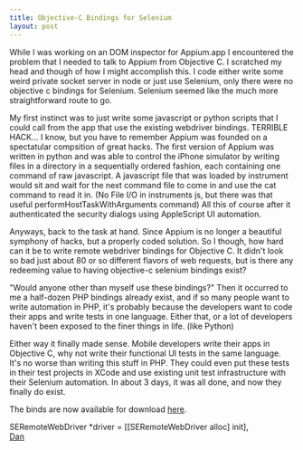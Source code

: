 ```yaml
---
title: Objective-C Bindings for Selenium
layout: post
---
```


While I was working on an DOM inspector for Appium.app I encountered the problem that I needed to talk to Appium from Objective C. I scratched my head and though of how I might accomplish this. I code either write some weird private socket server in node or just use Selenium, only there were no objective c bindings for Selenium. Selenium seemed like the much more straightforward route to go.

My first instinct was to just write some javascript or python scripts that I could call from the app that use the existing webdriver bindings. TERRIBLE HACK... I know, but you have to remember Appium was founded on a spectatular compsition of great hacks. The first version of Appium was written in python and was able to control the iPhone simulator by writing files in a directory in a sequentially ordered fashion, each containing one command of raw javascript. A javascript file that was loaded by instrument would sit and wait for the next command file to come in and use the cat command to read it in. (No File I/O in instruments js, but there was that useful performHostTaskWithArguments command) All this of course after it authenticated the security dialogs using AppleScript UI automation.

Anyways, back to the task at hand. Since Appium is no longer a beautiful symphony of hacks, but a properly coded solution. So I though, how hard can it be to write remote webdriver bindings for Objective C. It didn't look so bad just about 80 or so different flavors of web requests, but is there any redeeming value to having objective-c selenium bindings exist?

"Would anyone other than myself use these bindings?" Then it occurred to me a half-dozen PHP bindings already exist, and if so many people want to write automation in PHP, it's probably because the developers want to code their apps and write tests in one language. Either that, or a lot of developers haven't been exposed to the finer things in life. (like Python)

Either way it finally made sense. Mobile developers write their apps in Objective C, why not write their functional UI tests in the same language. It's no worse than writing this stuff in PHP. They could even put these tests in their test projects in XCode and use existing unit test infrastructure with their Selenium automation. In about 3 days, it was all done, and now they finally do exist.

The binds are now available for download <a href="https://github.com/appium/selenium-objective-c">here</a>.

SERemoteWebDriver *driver = [[SERemoteWebDriver alloc] init],<br />
<a href="http://github.com/penguinho">Dan</a>
